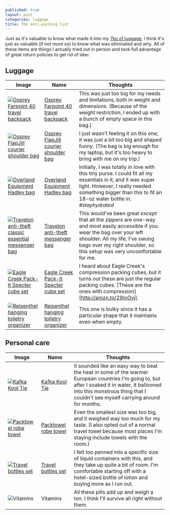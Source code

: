 ```yaml
---
published: true
layout: post
categories: luggage
title: The anti-packing list
---
```

Just as it's valuable to know what made it into my [7kg of luggage][permalink-packing-list], I think it's just as valuable (if not more so) to know what was eliminated and why. All of these items are things I actually tried out in person and took full advantage of great return policies to get rid of later.

## Luggage

| Image | Name | Thoughts |
| ----- | ---- | -------- |
| [![Osprey Farpoint 40 travel backpack](http://ws-na.amazon-adsystem.com/widgets/q?_encoding=UTF8&ASIN=B014EBM3KA&Format=_SL110_&ID=AsinImage&MarketPlace=US&ServiceVersion=20070822&WS=1&tag=tastting-20)][osprey-farpoint] | [Osprey Farpoint 40 travel backpack][osprey-farpoint] | This was just too big for my needs and limitations, both in weight and dimensions. (Because of the weight restriction, I ended up with a bunch of empty space in this bag.) |
| [![Osprey FlapJill courier shoulder bag](http://ws-na.amazon-adsystem.com/widgets/q?_encoding=UTF8&ASIN=B006P54O92&Format=_SL160_&ID=AsinImage&MarketPlace=US&ServiceVersion=20070822&WS=1&tag=tastting-20)][osprey-flapjill] | [Osprey FlapJill courier shoulder bag][osprey-flapjill] | I just wasn't feeling it on this one; it was just a bit too big and shaped funny. (The bag is big enough for my laptop, but it's too heavy to bring with me on my trip.) |
| [![Overland Equipment Hadley bag](http://ws-na.amazon-adsystem.com/widgets/q?_encoding=UTF8&ASIN=B00HGIKMSY&Format=_SL160_&ID=AsinImage&MarketPlace=US&ServiceVersion=20070822&WS=1&tag=tastting-20)][overland-hadley] | [Overland Equipment Hadley bag][overland-hadley] | Initially, I was totally in love with this tiny purse. I could fit all my essentials in it, and it was super light. However, I really needed something bigger than this to fit an 18-oz water bottle in. *#stayhydrated* |
| [![Travelon anti-theft classic essential messenger bag](http://ws-na.amazon-adsystem.com/widgets/q?_encoding=UTF8&ASIN=B005AIIA4A&Format=_SL110_&ID=AsinImage&MarketPlace=US&ServiceVersion=20070822&WS=1&tag=tastting-20)][travelon-messenger] | [Travelon anti-theft messenger bag][travelon-messenger] | This would've been great *except* that all the zippers are one-way and most easily accessible if you wear the bag over your left shoulder. All my life, I've swung bags over my right shoulder, so this setup was very uncomfortable for me. |
| [![Eagle Creek Pack-It Specter cube set](http://ws-na.amazon-adsystem.com/widgets/q?_encoding=UTF8&ASIN=B01FD4O030&Format=_SL160_&ID=AsinImage&MarketPlace=US&ServiceVersion=20070822&WS=1&tag=tastting-20)][eaglecreek-packit] | [Eagle Creek Pack-It Specter cube set][eaglecreek-packit] | I heard about Eagle Creek's compression packing cubes, but it turns out these are just the regular packing cubes. [These are the ones with compression][http://amzn.to/29IoOvj]. |
| [![Reisenthel hanging toiletry organizer](http://ws-na.amazon-adsystem.com/widgets/q?_encoding=UTF8&ASIN=B00DUZ3SNS&Format=_SL160_&ID=AsinImage&MarketPlace=US&ServiceVersion=20070822&WS=1&tag=tastting-20)][reisenthel-toiletrybag] | [Reisenthel hanging toiletry organizer][reisenthel-toiletrybag] | This one is bulky since it has a particular shape that it maintains even when empty. |

## Personal care

| Image | Name | Thoughts |
| ----- | ---- | -------- |
| [![Kafka Kool Tie](http://ws-na.amazon-adsystem.com/widgets/q?_encoding=UTF8&ASIN=B016CPX9D6&Format=_SL160_&ID=AsinImage&MarketPlace=US&ServiceVersion=20070822&WS=1&tag=tastting-20)][kafka-kooltie] | [Kafka Kool Tie][kafka-kooltie] | It sounded like an easy way to beat the heat in some of the warmer European countries I'm going to, but after I soaked it in water, it ballooned into this monstrous thing that I couldn't see myself carrying around for months. |
| [![Packtowel robe towel](http://ws-na.amazon-adsystem.com/widgets/q?_encoding=UTF8&ASIN=B00GH79I7Q&Format=_SL160_&ID=AsinImage&MarketPlace=US&ServiceVersion=20070822&WS=1&tag=tastting-20)][packtowel-robetowel] | [Packtowel robe towel][packtowel-robetowel] | Even the smallest size was too big, and it weighed way too much for my taste. (I also opted out of a normal travel towel because most places I'm staying include towels with the room.) |
| [![Travel bottles set](http://ws-na.amazon-adsystem.com/widgets/q?_encoding=UTF8&ASIN=B00S0D1HJC&Format=_SL160_&ID=AsinImage&MarketPlace=US&ServiceVersion=20070822&WS=1&tag=tastting-20)][travel-bottles] | [Travel bottles set][travel-bottles] | I felt too penned into a specific size of liquid containers with this, and they take up quite a bit of room. I'm comfortable starting off with a hotel-sized bottle of lotion and buying more as I run out. |
| ![Vitamins]({{site.baseurl}}/images/2016/07/17/anti-packing-list/vitamins.jpg) | Vitamins | All these pills add up and weigh a ton. I think I'll survive all right without them. |

[eaglecreek-packit]: http://amzn.to/2alK328
[kafka-kooltie]: http://amzn.to/29N4PWc
[osprey-farpoint]: http://amzn.to/2alFZyJ
[osprey-flapjill]: http://amzn.to/29Npcc2
[overland-hadley]: http://amzn.to/29Ts4ll
[packtowel-robetowel]: http://amzn.to/29N5NSu
[permalink-packing-list]: /the-7kg-limited-packing-list
[reisenthel-toiletrybag]: http://amzn.to/29FpW1u
[travel-bottles]: http://amzn.to/29N6c7i
[travelon-messenger]: http://amzn.to/29N28nO